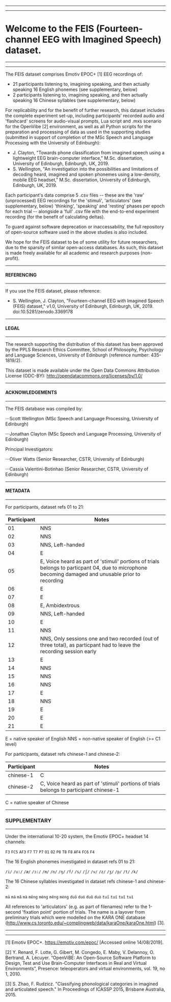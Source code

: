﻿
---
---
# Welcome to the FEIS (Fourteen-channel EEG with Imagined Speech) dataset.
---
---

The FEIS dataset comprises Emotiv EPOC+ [1] EEG recordings of:

* 21 participants listening to, imagining speaking, and then actually speaking 16 English phonemes (see supplementary, below)
* 2 participants listening to, imagining speaking, and then actually speaking 16 Chinese syllables (see supplementary, below)

For replicability and for the benefit of further research, this dataset includes the complete experiment set-up, including participants' recorded audio and 'flashcard' screens for audio-visual prompts, Lua script and .mxs scenario for the OpenVibe [2] environment, as well as all Python scripts for the preparation and processing of data as used in the supporting studies (submitted in support of completion of the MSc Speech and Language Processing with the University of Edinburgh):

* J. Clayton, "Towards phone classification from imagined speech using a lightweight EEG brain-computer interface," M.Sc. dissertation, University of Edinburgh, Edinburgh, UK, 2019.
* S. Wellington, "An investigation into the possibilities and limitations of decoding heard, imagined and spoken phonemes using a low-density, mobile EEG headset," M.Sc. dissertation, University of Edinburgh, Edinburgh, UK, 2019.

Each participant's data comprise 5 .csv files -- these are the 'raw' (unprocessed) EEG recordings for the 'stimuli', 'articulators' (see supplementary, below) 'thinking', 'speaking' and 'resting' phases per epoch for each trial -- alongside a 'full' .csv file with the end-to-end experiment recording (for the benefit of calculating deltas).

To guard against software deprecation or inaccessability, the full repository of open-source software used in the above studies is also included.

We hope for the FEIS dataset to be of some utility for future researchers, due to the sparsity of similar open-access databases. As such, this dataset is made freely available for all academic and research purposes (non-profit).

---

#### REFERENCING

---

If you use the FEIS dataset, please reference:

* S. Wellington, J. Clayton, "Fourteen-channel EEG with Imagined Speech (FEIS) dataset," v1.0, University of Edinburgh, Edinburgh, UK, 2019. doi:10.5281/zenodo.3369178

---

#### LEGAL

---

The research supporting the distribution of this dataset has been approved by the PPLS Research Ethics Committee, School of Philosophy, Psychology and Language Sciences, University of Edinburgh (reference number: 435-1819/2).

This dataset is made available under the Open Data Commons Attribution License (ODC-BY): http://opendatacommons.org/licenses/by/1.0/

---

#### ACKNOWLEDGEMENTS

---

The FEIS database was compiled by:

⋅⋅⋅Scott Wellington (MSc Speech and Language Processing, University of Edinburgh)

⋅⋅⋅Jonathan Clayton (MSc Speech and Language Processing, University of Edinburgh)

Principal Investigators:

⋅⋅⋅Oliver Watts (Senior Researcher, CSTR, University of Edinburgh)

⋅⋅⋅Cassia Valentini-Botinhao (Senior Researcher, CSTR, University of Edinburgh)

---

#### METADATA

---

For participants, dataset refs 01 to 21:

Participant | Notes
--- | ---
01 | NNS
02 | NNS
03 | NNS, Left-handed
04 | E
05 | E, Voice heard as part of 'stimuli' portions of trials belongs to particpant 04, due to microphone becoming damaged and unusable prior to recording
06 | E
07 | E
08 | E, Ambidextrous
09 | NNS, Left-handed
10 | E
11 | NNS
12 | NNS, Only sessions one and two recorded (out of three total), as particpant had to leave the recording session early
13 | E
14 | NNS
15 | NNS
16 | NNS
17 | E
18 | NNS
19 | E
20 | E
21 | E

E = native speaker of English
NNS = non-native speaker of English (>= C1 level)

For participants, dataset refs chinese-1 and chinese-2:

Participant | Notes
--- | ---
chinese-1 | C
chinese-2 | C, Voice heard as part of 'stimuli' portions of trials belongs to participant chinese-1

C = native speaker of Chinese

---

### SUPPLEMENTARY

---

Under the international 10-20 system, the Emotiv EPOC+ headset 14 channels:

`F3` `FC5` `AF3` `F7` `T7` `P7` `O1` `O2` `P8` `T8` `F8` `AF4` `FC6` `F4`

The 16 English phonemes investigated in dataset refs 01 to 21:

`/i/` `/u:/` `/æ/` `/ɔ:/` `/m/` `/n/` `/ŋ/` `/f/` `/s/` `/ʃ/` `/v/` `/z/` `/ʒ/` `/p/`  `/t/` `/k/`

The 16 Chinese syllables investigated in dataset refs chinese-1 and chinese-2:

`mā` `má` `mǎ` `mà` `mēng` `méng` `měng` `mèng` `duō` `duó` `duǒ` `duò` `tuī` `tuí` `tuǐ` `tuì`

All references to 'articulators' (e.g. as part of filenames) refer to the 1-second 'fixation point' portion of trials. The name is a layover from preliminary trials which were modelled on the KARA ONE database (http://www.cs.toronto.edu/~complingweb/data/karaOne/karaOne.html) [3].

---
---

[1] Emotiv EPOC+. https://emotiv.com/epoc/ [Accessed online 14/08/2019].

[2] Y. Renard, F. Lotte, G. Gibert, M. Congedo, E. Maby, V. Delannoy, O. Bertrand, A. Lécuyer. “OpenViBE: An Open-Source Software Platform to Design, Test and Use Brain-Computer Interfaces in Real and Virtual Environments”, Presence: teleoperators and virtual environments, vol. 19, no 1, 2010.

[3] S. Zhao, F. Rudzicz. "Classifying phonological categories in imagined and articulated speech." In Proceedings of ICASSP 2015, Brisbane Australia, 2015.
